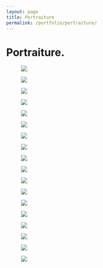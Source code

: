 ```yaml
---
layout: page
title: Portraiture
permalink: /portfolio/portraiture/
---
```


# Portraiture.
<div class="row">
  <figure class="col-xs-6 col-md-3 image-link pb-md text-cen">
    <a href="/assets/img/portraiture/dog-full.jpg" rel="portraiture" class="fancybox" title=""><img class="img-responsive" src="/assets/img/portraiture/dog-thum.jpg" /></a>
  </figure>
  <figure class="col-xs-6 col-md-3 image-link pb-md">
    <a href="/assets/img/portraiture/south-africa-full.jpg" rel="portraiture" class="fancybox" title=""><img class="img-responsive" src="/assets/img/portraiture/south-africa-thumb.jpg" /></a>
  </figure>
  <figure class="col-xs-6 col-md-3 image-link pb-md">
    <a href="/assets/img/portraiture/port-full.jpg" rel="portraiture" class="fancybox" title=""><img class="img-responsive" src="/assets/img/portraiture/port-thumb.jpg" /></a>
  </figure>
  <figure class="col-xs-6 col-md-3 image-link pb-md">
    <a href="/assets/img/portraiture/port2-full.jpg" rel="portraiture" class="fancybox" title=""><img class="img-responsive" src="/assets/img/portraiture/port2-thumb.jpg" /></a>
  </figure>
</div>

<div class="row">
  <figure class="col-xs-6 col-md-3 image-link pb-md">
    <a href="/assets/img/portraiture/port3-full.jpg" rel="portraiture" class="fancybox" title=""><img class="img-responsive" src="/assets/img/portraiture/port3-thumb.jpg" /></a>
  </figure>
  <figure class="col-xs-6 col-md-3 image-link pb-md">
    <a href="/assets/img/portraiture/port4-full.jpg" rel="portraiture" class="fancybox" title=""><img class="img-responsive" src="/assets/img/portraiture/port4-thumb.jpg" /></a>
  </figure>
  <figure class="col-xs-6 col-md-3 image-link pb-md">
    <a href="/assets/img/portraiture/port5-full.jpg" rel="portraiture" class="fancybox" title=""><img class="img-responsive" src="/assets/img/portraiture/port5-thumb.jpg" /></a>
  </figure>
   <figure class="col-xs-6 col-md-3 image-link pb-md">
    <a href="/assets/img/portraiture/port6-full.jpg" rel="portraiture" class="fancybox" title=""><img class="img-responsive" src="/assets/img/portraiture/port6-thumb.jpg" /></a>
  </figure>
</div>

<div class="row">
  <figure class="col-xs-6 col-md-3 image-link pb-md">
    <a href="/assets/img/portraiture/port7-full.jpg" rel="portraiture" class="fancybox" title=""><img class="img-responsive" src="/assets/img/portraiture/port7-thumb.jpg" /></a>
  </figure>
  <figure class="col-xs-6 col-md-3 image-link pb-md">
    <a href="/assets/img/portraiture/port8-full.jpg" rel="portraiture" class="fancybox" title=""><img class="img-responsive" src="/assets/img/portraiture/port8-thumb.jpg" /></a>
  </figure>
  <figure class="col-xs-6 col-md-3 image-link pb-md">
    <a href="/assets/img/portraiture/port9-full.jpg" rel="portraiture" class="fancybox" title=""><img class="img-responsive" src="/assets/img/portraiture/port9-thumb.jpg" /></a>
  </figure>
  <figure class="col-xs-6 col-md-3 image-link pb-md">
    <a href="/assets/img/portraiture/port10-full.jpg" rel="portraiture" class="fancybox" title=""><img class="img-responsive" src="/assets/img/portraiture/port10-thumb.jpg" /></a>
  </figure>
</div>

<div class="row">
  <figure class="col-xs-6 col-md-3 image-link pb-md">
    <a href="/assets/img/portraiture/port11-full.jpg" rel="portraiture" class="fancybox" title=""><img class="img-responsive" src="/assets/img/portraiture/port11-thumb.jpg" /></a>
  </figure>
  <figure class="col-xs-6 col-md-3 image-link pb-md">
    <a href="/assets/img/portraiture/port12-full.jpg" rel="portraiture" class="fancybox" title=""><img class="img-responsive" src="/assets/img/portraiture/port12-thumb.jpg" /></a>
  </figure>
  <figure class="col-xs-6 col-md-3 image-link pb-md">
    <a href="/assets/img/portraiture/port13-full.jpg" rel="portraiture" class="fancybox" title=""><img class="img-responsive" src="/assets/img/portraiture/port13-thumb.jpg" /></a>
  </figure>
  <figure class="col-xs-6 col-md-3 image-link pb-md">
    <a href="/assets/img/portraiture/port14-full.jpg" rel="portraiture" class="fancybox" title=""><img class="img-responsive" src="/assets/img/portraiture/port14-thumb.jpg" /></a>
  </figure>
</div>

<div class="row">
  <figure class="col-xs-6 col-md-3 image-link pb-md">
    <a href="/assets/img/portraiture/port15-full.jpg" rel="portraiture" class="fancybox" title=""><img class="img-responsive" src="/assets/img/portraiture/port15-thumb.jpg" /></a>
  </figure>
  <figure class="col-xs-6 col-md-3 image-link pb-md">
    <a href="/assets/img/portraiture/port16-full.jpg" rel="portraiture" class="fancybox" title=""><img class="img-responsive" src="/assets/img/portraiture/port16-thumb.jpg" /></a>
  </figure>
</div>